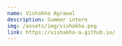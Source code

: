 ```yaml
---
name: Vishakha Agrawal
description: Summer intern
img: /assets/img/vishakha.png
link: https://vishakha-a.github.io/
---
```

